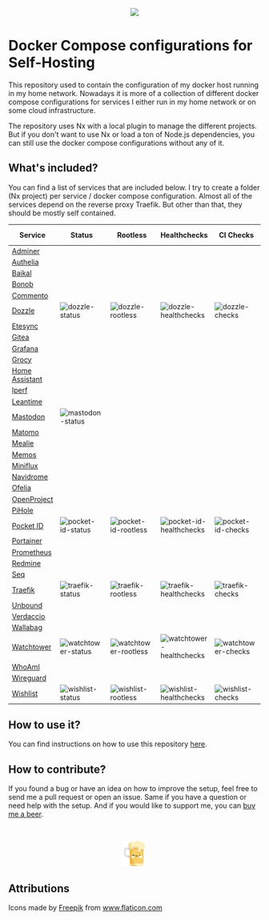 <p align="center">
    <img width="25%" src="./logo.svg">
</p>

# Docker Compose configurations for Self-Hosting

This repository used to contain the configuration of my docker host running in my home network. Nowadays it is more of a collection of different docker compose configurations for services I either run in my home network or on some cloud infrastructure.

The repository uses Nx with a local plugin to manage the different projects. But if you don't want to use Nx or load a ton of Node.js dependencies, you can still use the docker compose configurations without any of it.

## What's included?

You can find a list of services that are included below. I try to create a folder (Nx project) per service / docker compose configuration. Almost all of the services depend on the reverse proxy Traefik. But other than that, they should be mostly self contained.

| Service                          | Status               | Rootless               | Healthchecks               | CI Checks            | Latest Version        | Last Commit          |
| -------------------------------- | -------------------- | ---------------------- | -------------------------- | -------------------- | --------------------- | -------------------- |
| [Adminer](adminer)               |                      |                        |                            |                      |                       |                      |
| [Authelia](authelia)             |                      |                        |                            |                      |                       |                      |
| [Baikal](baikal)                 |                      |                        |                            |                      |                       |                      |
| [Bonob](bonob)                   |                      |                        |                            |                      |                       |                      |
| [Commento](commento)             |                      |                        |                            |                      |                       |                      |
| [Dozzle](dozzle)                 | ![dozzle-status]     | ![dozzle-rootless]     | ![dozzle-healthchecks]     | ![dozzle-checks]     | ![dozzle-version]     | ![dozzle-commit]     |
| [Etesync](etesync)               |                      |                        |                            |                      |                       |                      |
| [Gitea](gitea)                   |                      |                        |                            |                      |                       |                      |
| [Grafana](grafana)               |                      |                        |                            |                      |                       |                      |
| [Grocy](grocy)                   |                      |                        |                            |                      |                       |                      |
| [Home Assistant](home-assistant) |                      |                        |                            |                      |                       |                      |
| [Iperf](iperf)                   |                      |                        |                            |                      |                       |                      |
| [Leantime](leantime)             |                      |                        |                            |                      |                       |                      |
| [Mastodon](mastodon)             | ![mastodon-status]   |                        |                            |                      |                       |                      |
| [Matomo](matomo)                 |                      |                        |                            |                      |                       |                      |
| [Mealie](mealie)                 |                      |                        |                            |                      |                       |                      |
| [Memos](memos)                   |                      |                        |                            |                      |                       |                      |
| [Miniflux](miniflux)             |                      |                        |                            |                      |                       |                      |
| [Navidrome](navidrome)           |                      |                        |                            |                      |                       |                      |
| [Ofelia](ofelia)                 |                      |                        |                            |                      |                       |                      |
| [OpenProject](openproject)       |                      |                        |                            |                      |                       |                      |
| [PiHole](pihole)                 |                      |                        |                            |                      |                       |                      |
| [Pocket ID](pocket-id)           | ![pocket-id-status]  | ![pocket-id-rootless]  | ![pocket-id-healthchecks]  | ![pocket-id-checks]  | ![pocket-id-version]  | ![pocket-id-commit]  |
| [Portainer](portainer)           |                      |                        |                            |                      |                       |                      |
| [Prometheus](prometheus)         |                      |                        |                            |                      |                       |                      |
| [Redmine](redmine)               |                      |                        |                            |                      |                       |                      |
| [Seq](seq)                       |                      |                        |                            |                      |                       |                      |
| [Traefik](traefik)               | ![traefik-status]    | ![traefik-rootless]    | ![traefik-healthchecks]    | ![traefik-checks]    | ![traefik-version]    | ![traefik-commit]    |
| [Unbound](unbound)               |                      |                        |                            |                      |                       |                      |
| [Verdaccio](verdaccio)           |                      |                        |                            |                      |                       |                      |
| [Wallabag](wallabag)             |                      |                        |                            |                      |                       |                      |
| [Watchtower](watchtower)         | ![watchtower-status] | ![watchtower-rootless] | ![watchtower-healthchecks] | ![watchtower-checks] | ![watchtower-version] | ![watchtower-commit] |
| [WhoAmI](whoami)                 |                      |                        |                            |                      |                       |                      |
| [Wireguard](wireguard)           |                      |                        |                            |                      |                       |                      |
| [Wishlist](wishlist)             | ![wishlist-status]   | ![wishlist-rootless]   | ![wishlist-healthchecks]   | ![wishlist-checks]   | ![wishlist-version]   | ![wishlist-commit]   |

<!-- Adminer -->

[adminer]: apps/adminer

<!-- Authelia -->

[authelia]: apps/authelia

<!-- Baikal -->

[baikal]: apps/baikal

<!-- Bonob -->

[bonob]: apps/bonob

<!-- Commento -->

[commento]: apps/commento

<!-- Dozzle -->

[dozzle]: apps/dozzle/README.md
[dozzle-status]: https://img.shields.io/badge/active_(in_use)-blue?style=flat-square
[dozzle-rootless]: https://img.shields.io/badge/yes-blue?style=flat-square
[dozzle-healthchecks]: https://img.shields.io/badge/yes-blue?style=flat-square
[dozzle-checks]: https://img.shields.io/github/actions/workflow/status/raeffs/docker-host/apps-dozzle.yml?branch=main&event=push&style=flat-square&label=%20
[dozzle-version]: https://img.shields.io/github/v/release/amir20/dozzle?style=flat-square&label=%20
[dozzle-commit]: https://img.shields.io/github/last-commit/amir20/dozzle?style=flat-square&label=%20

<!-- Etesync -->

[etesync]: apps/etesync

<!-- Gitea -->

[gitea]: apps/gitea

<!-- Grafana -->

[grafana]: apps/grafana

<!-- Grocy -->

[grocy]: apps/grocy

<!-- Home Assistant -->

[home-assistant]: apps/home-assistant

<!-- Iperf -->

[iperf]: apps/iperf

<!-- Leantime -->

[leantime]: apps/leantime

<!-- Mastodon -->

[mastodon]: apps/mastodon/README.md
[mastodon-status]: https://img.shields.io/badge/archived-red?style=flat-square

<!-- Matomo -->

[matomo]: apps/matomo

<!-- Mealie -->

[mealie]: apps/mealie

<!-- Memos -->

[memos]: apps/memos

<!-- Miniflux -->

[miniflux]: apps/miniflux

<!-- Navidrome -->

[navidrome]: apps/navidrome

<!-- Ofelia -->

[ofelia]: apps/ofelia

<!-- OpenProject -->

[openproject]: apps/openproject

<!-- PiHole -->

[pihole]: apps/pihole

<!-- Pocket ID -->

[pocket-id]: apps/pocket-id/README.md
[pocket-id-status]: https://img.shields.io/badge/active_(in_use)-blue?style=flat-square
[pocket-id-rootless]: https://img.shields.io/badge/yes-blue?style=flat-square
[pocket-id-healthchecks]: https://img.shields.io/badge/yes-blue?style=flat-square
[pocket-id-checks]: https://img.shields.io/github/actions/workflow/status/raeffs/docker-host/apps-pocket-id.yml?branch=main&event=push&style=flat-square&label=%20
[pocket-id-version]: https://img.shields.io/github/v/release/pocket-id/pocket-id?style=flat-square&label=%20
[pocket-id-commit]: https://img.shields.io/github/last-commit/pocket-id/pocket-id?style=flat-square&label=%20

<!-- Portainer -->

[portainer]: apps/portainer

<!-- Prometheus -->

[prometheus]: apps/prometheus

<!-- Redmine -->

[redmine]: apps/redmine

<!-- Seq -->

[seq]: apps/seq

<!-- Traefik -->

[traefik]: apps/traefik/README.md
[traefik-status]: https://img.shields.io/badge/active_(in_use)-blue?style=flat-square
[traefik-rootless]: https://img.shields.io/badge/yes-blue?style=flat-square
[traefik-healthchecks]: https://img.shields.io/badge/yes-blue?style=flat-square
[traefik-checks]: https://img.shields.io/github/actions/workflow/status/raeffs/docker-host/apps-traefik.yml?branch=main&event=push&style=flat-square&label=%20
[traefik-version]: https://img.shields.io/github/v/release/traefik/traefik?style=flat-square&label=%20
[traefik-commit]: https://img.shields.io/github/last-commit/traefik/traefik?style=flat-square&label=%20

<!-- Unbound -->

[unbound]: apps/unbound

<!-- Verdaccio -->

[verdaccio]: apps/verdaccio

<!-- Wallabag -->

[wallabag]: apps/wallabag

<!-- Watchtower -->

[watchtower]: apps/watchtower/README.md
[watchtower-status]: https://img.shields.io/badge/active_(in_use)-blue?style=flat-square
[watchtower-rootless]: https://img.shields.io/badge/yes-blue?style=flat-square
[watchtower-healthchecks]: https://img.shields.io/badge/yes-blue?style=flat-square
[watchtower-checks]: https://img.shields.io/github/actions/workflow/status/raeffs/docker-host/apps-watchtower.yml?branch=main&event=push&style=flat-square&label=%20
[watchtower-version]: https://img.shields.io/github/v/release/nicholas-fedor/watchtower?style=flat-square&label=%20
[watchtower-commit]: https://img.shields.io/github/last-commit/nicholas-fedor/watchtower?style=flat-square&label=%20

<!-- WhoAmI -->

[whoami]: apps/whoami

<!-- Wireguard -->

[wireguard]: apps/wireguard

<!-- Wishlist -->

[wishlist]: apps/wishlist/README.md
[wishlist-status]: https://img.shields.io/badge/active_(in_use)-blue?style=flat-square
[wishlist-rootless]: https://img.shields.io/badge/yes-blue?style=flat-square
[wishlist-healthchecks]: https://img.shields.io/badge/no-red?style=flat-square
[wishlist-checks]: https://img.shields.io/github/actions/workflow/status/raeffs/docker-host/apps-wishlist.yml?branch=main&event=push&style=flat-square&label=%20
[wishlist-version]: https://img.shields.io/github/v/release/cmintey/wishlist?style=flat-square&label=%20
[wishlist-commit]: https://img.shields.io/github/last-commit/cmintey/wishlist?style=flat-square&label=%20

## How to use it?

You can find instructions on how to use this repository [here](docs/usage.md).

## How to contribute?

If you found a bug or have an idea on how to improve the setup, feel free to send me a pull request or open an issue. Same if you have a question or need help with the setup. And if you would like to support me, you can [buy me a beer](https://www.buymeacoffee.com/raeffs).

</br>
<p align="center">
    <a href="https://www.buymeacoffee.com/raeffs">
        <img width="10%" src="./beer.svg">
    </a>
</p>

## Attributions

Icons made by <a href="http://www.freepik.com/" title="Freepik">Freepik</a> from <a href="https://www.flaticon.com/" title="Flaticon">www.flaticon.com</a>
